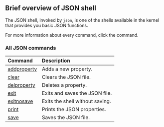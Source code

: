 ## Brief overview of JSON shell

The JSON shell, invoked by `json`, is one of the shells available in the kernel that provides you basic JSON functions.

For more information about every command, click the command.

### All JSON commands

| Command                                                     | Description
|:------------------------------------------------------------|:------------
| [addproperty](json/KS-JSON-Command-addproperty.md) | Adds a new property.
| [clear](json/KS-JSON-Command-clear.md)             | Clears the JSON file.
| [delproperty](json/KS-JSON-Command-delproperty.md) | Deletes a property.
| [exit](json/KS-JSON-Command-exit.md)               | Exits and saves the JSON file.
| [exitnosave](json/KS-JSON-Command-exitnosave.md)   | Exits the shell without saving.
| [print](json/KS-JSON-Command-print.md)             | Prints the JSON properties.
| [save](json/KS-JSON-Command-save.md)               | Saves the JSON file.
